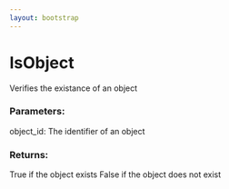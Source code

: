 ```yaml
---
layout: bootstrap
---
```


# IsObject

Verifies the existance of an object
          

### Parameters:

object_id: The identifier of an object
        

### Returns:


True if the object exists
False if the object does not exist
        


